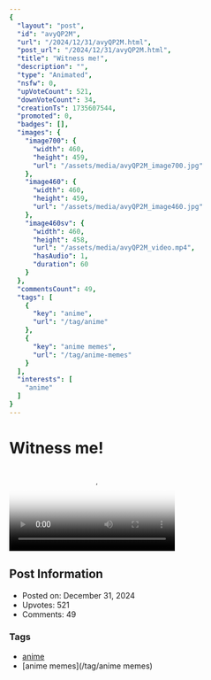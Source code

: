 ```yaml
---
{
  "layout": "post",
  "id": "avyQP2M",
  "url": "/2024/12/31/avyQP2M.html",
  "post_url": "/2024/12/31/avyQP2M.html",
  "title": "Witness me!",
  "description": "",
  "type": "Animated",
  "nsfw": 0,
  "upVoteCount": 521,
  "downVoteCount": 34,
  "creationTs": 1735607544,
  "promoted": 0,
  "badges": [],
  "images": {
    "image700": {
      "width": 460,
      "height": 459,
      "url": "/assets/media/avyQP2M_image700.jpg"
    },
    "image460": {
      "width": 460,
      "height": 459,
      "url": "/assets/media/avyQP2M_image460.jpg"
    },
    "image460sv": {
      "width": 460,
      "height": 458,
      "url": "/assets/media/avyQP2M_video.mp4",
      "hasAudio": 1,
      "duration": 60
    }
  },
  "commentsCount": 49,
  "tags": [
    {
      "key": "anime",
      "url": "/tag/anime"
    },
    {
      "key": "anime memes",
      "url": "/tag/anime-memes"
    }
  ],
  "interests": [
    "anime"
  ]
}
---
```


# Witness me!

<video controls playsinline loop poster="/assets/media/avyQP2M_image460.jpg">
  <source src="/assets/media/avyQP2M_video.mp4" type="video/mp4">
  Your browser does not support the video tag.
</video>

## Post Information

- Posted on: December 31, 2024
- Upvotes: 521
- Comments: 49

### Tags

- [anime](/tag/anime)
- [anime memes](/tag/anime memes)
